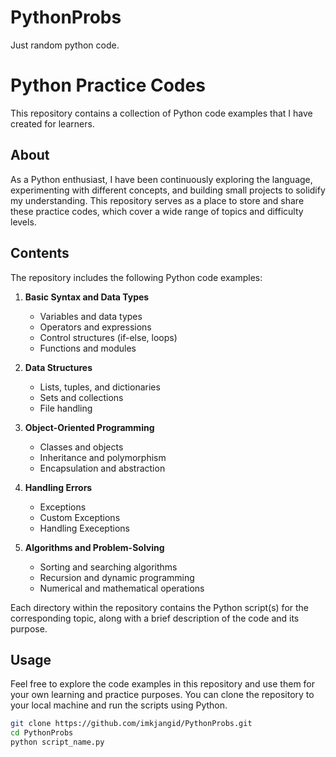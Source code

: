 # PythonProbs
Just random python code.

# Python Practice Codes

This repository contains a collection of Python code examples that I have created for learners.

## About

As a Python enthusiast, I have been continuously exploring the language, experimenting with different concepts, and building small projects to solidify my understanding. This repository serves as a place to store and share these practice codes, which cover a wide range of topics and difficulty levels.

## Contents

The repository includes the following Python code examples:

1. **Basic Syntax and Data Types**
   - Variables and data types
   - Operators and expressions
   - Control structures (if-else, loops)
   - Functions and modules

2. **Data Structures**
   - Lists, tuples, and dictionaries
   - Sets and collections
   - File handling

3. **Object-Oriented Programming**
   - Classes and objects
   - Inheritance and polymorphism
   - Encapsulation and abstraction

4. **Handling Errors**
   - Exceptions
   - Custom Exceptions
   - Handling Execeptions

4. **Algorithms and Problem-Solving**
   - Sorting and searching algorithms
   - Recursion and dynamic programming
   - Numerical and mathematical operations

Each directory within the repository contains the Python script(s) for the corresponding topic, along with a brief description of the code and its purpose.

## Usage

Feel free to explore the code examples in this repository and use them for your own learning and practice purposes. You can clone the repository to your local machine and run the scripts using Python.

```bash
git clone https://github.com/imkjangid/PythonProbs.git
cd PythonProbs
python script_name.py

